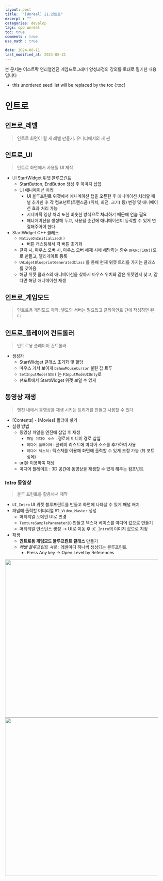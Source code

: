 ```yaml
---
layout: post
title:  "[Unreal] 21.인트로"
excerpt : ""
categories: develop
tags: cpp unreal
toc: true
comments : true
use_math : true

date: 2024-08-11
last_modified_at: 2024-08-21
---
```

> <span style="font-size: 80%">
본 문서는 어소트락 언리얼엔진 게임프로그래머 양성과정의 강의를 토대로 필기한 내용입니다 </span>

<!--more-->

* this unordered seed list will be replaced by the toc
{:toc}

<!-- <p align = "center">
  <img src ="https://github.com/user-attachments/assets/3b3d3969-f050-4a56-afde-3a731370edfb" width = 520>
</p> -->

# 인트로

## 인트로_레벨
> 인트로 화면이 될 새 레벨 만들기. 유니티에서의 새 씬

## 인트로_UI
> 인트로 화면에서 사용될 UI 제작

- UI StartWidget 위젯 블루프린트
  - StartButton, EndButton 생성 후 이미지 삽입
  - UI 애니메이션 처리
    - UI 블루프린트 위젯에서 애니메이션 탭을 오픈한 후 애니메이션 처리할 패널 추가한 후 각 컴포넌트(트랜스폼 (위치, 회전, 크기) 등) 변경 및 애니메이션 효과 처리 가능
    - 시네마틱 영상 처리 또한 비슷한 방식으로 처리하기 때문에 연습 필요
    - 애니메이션을 생성해 두고, 사용될 순간에 애니메이션이 동작할 수 있게 연결해주어야 한다
- StartWidget C++ 클래스
  - `NativeOnInitialized()`
    - 버튼 캐스팅해서 각 버튼 초기화
  - 클릭 시, 마우스 오버 시, 마우스 오버 해제 시에 해당하는 함수 `UFUNCTION()`으로 만들고, 델리게이트 등록
  - `UWidgetBlueprintGeneratedClass` 를 통해 현재 위젯 트리를 가지는 클래스를 찾아옴
  - 해당 위젯 클래스의 애니메이션을 찾아서 마우스 위치와 같은 위젯인지 찾고, 같다면 해당 애니메이션 재생

## 인트로_게임모드
> 인트로용 게임모드 제작. 별도의 서버는 필요없고 클라이언트 단에 작성하면 된다

## 인트로_플레이어 컨트롤러
> 인트로용 플레이어 컨트롤러

- 생성자
  - StartWidget 클래스 초기화 및 할당
  - 마우스 커서 보이게 `bShowMouseCursor` 불린 값 트루
  - `SetInputMode(모드)` 는 `FInputModeUIOnly`로
  - 뷰포트에서 StartWidget 위젯 보일 수 있게 

## 동영상 재생
> 엔진 내에서 동영상을 재생 시키는 트리거를 만들고 사용할 수 있다

- [Contents] - [Movies] 폴더에 넣기
- 실행 방법
  - 동영상 파일을 엔진에 삽입 후 재생
    - `파일 미디어 소스` : 경로에 미디어 경로 삽입
    - `미디어 플레이어` : 플레이 리스트에 미디어 소스를 추가하여 사용  
    - `미디어 텍스쳐` : 텍스쳐를 이용해 화면에 출력할 수 있게 조정 가능 (뷰 포트 상에)
  - url을 이용하여 재생
  - 미디어 플레이트 : 3D 공간에 동영상을 재생할 수 있게 해주는 컴포넌트

### Intro 동영상
> 블루 프린트를 활용해서 제작
- `UI_Intro` UI 위젯 블루프린트를 만들고 화면에 나타날 수 있게 패널 배치
- 패널에 출력할 머티리얼 `MT_Video_Master` 생성
  - 머티리얼 도메인 UI로 변경
  - `TextureSampleParameter2D` 만들고 텍스쳐 베이스를 미디어 값으로 만들기
  - 머티리얼 인스턴스 생성 -> UI로 이동 후 `UI_Intro`의 이미지 값으로 지정
- 재생
  - **인트로용 게임모드 블루프린트 클래스** 만들기
  - *레벨 블루프린트 사용* : 레벨마다 하나씩 생성되는 블루프린트
    - Press Any key -> Open Level by References

<p align = "center">
  <img src ="https://github.com/user-attachments/assets/d477a60f-deba-4a0f-8a4e-f6f19ff96065" width = 520>
  <img src = "https://github.com/user-attachments/assets/326335e8-6a1a-45c0-8be9-59f9a1a18a78" width = 520>
</p>


